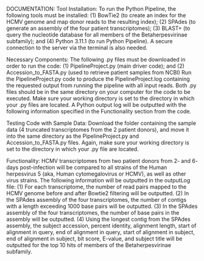 DOCUMENTATION:
Tool Installation:
To run the Python Pipeline, the following tools must be installed: (1) BowTie2 (to create an index for the HCMV genome and map donor reads to the resulting index); (2) SPAdes (to generate an assembly of the four patient transcriptomes); (3) BLAST+ (to query the nucleotide database for all members of the Betaherpesvirinae subfamily); and (4) Python 3.11.1 (to run Python Pipeline). A secure connection to the server via the terminal is also needed. 

Necessary Components:
The following .py files must be downloaded in order to run the code:
(1) PipelineProject.py (main driver code); and (2) Accession_to_FASTA.py (used to retrieve patient samples from NCBI)
Run the PipelineProject.py code to produce the PipelineProject.log containing the requested output from running the pipeline with all input reads. Both .py files should be in the same directory on your computer for the code to be executed. Make sure your working directory is set to the directory in which your .py files are located. A Python output log will be outputted with the following information specified in the Functionality section from the code. 

Testing Code with Sample Data:
Download the folder containing the sample data (4 truncated transcriptomes from the 2 patient donors), and move it into the same directory as the PipelineProject.py and Accession_to_FASTA.py files. Again, make sure your working directory is set to the directory in which your .py file are located. 

Functionality:
HCMV transcriptomes from two patient donors from 2- and 6- days post-infection will be compared to all strains of the Human herpesvirus 5 (aka, Human cytomegalovirus or HCMV), as well as other virus strains. 
The following information will be outputted in the outputLog file:
(1) For each transcriptome, the number of read pairs mapped to the HCMV genome before and after Bowtie2 filtering will be outputted.
(2) In the SPAdes assembly of the four transcriptomes, the number of contigs with a length exceeding 1000 base pairs will be outputted.
(3) In the SPAdes assembly of the four transcriptomes, the number of base pairs in the assembly will be outputted.
(4) Using the longest contig from the SPAdes assembly, the subject accession, percent identity, alignment length, start of alignment in query, end of alignment in query, start of alignment in subject, end of alignment in subject, bit score, E-value, and subject title will be outputted for the top 10 hits of members of the Betaherpesvirinae subfamily. 
